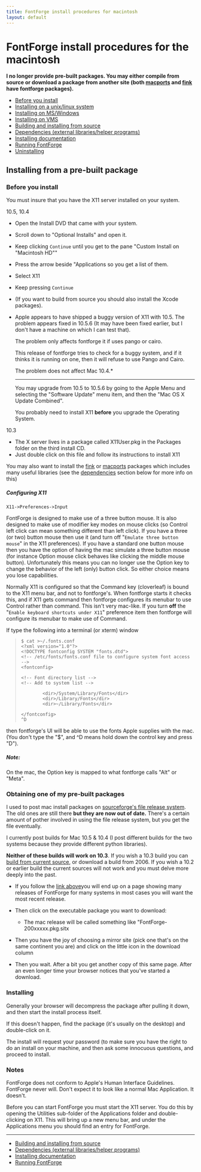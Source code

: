 ```yaml
---
title: FontForge install procedures for macintosh
layout: default
---
```



FontForge install procedures
 for the macintosh
=============================

**I no longer provide pre-built packages. You may either compile from
source or download a package from another site (both
[macports](http://www.macports.org/) and
[fink](http://www.finkproject.org/) have fontforge packages).**

-   [Before you install](#Before)
-   [Installing on a unix/linux system](nix-install.html)
-   [Installing on MS/Windows](ms-install.html)
-   [Installing on VMS](vms-install.html)
-   [Building and installing from source](source-build.html#mac)
-   [Dependencies (external libraries/helper
    programs)](source-build.html#Dependencies)
-   [Installing documentation](source-build.html#Documentation)
-   [Running FontForge](running.html#mac)
-   [Uninstalling](uninstall.html)

Installing from a pre-built package
-----------------------------------

### Before you install

You must insure that you have the X11 server installed on your system.

10.5, 10.4

-   Open the Install DVD that came with your system.
-   Scroll down to "Optional Installs" and open it.
-   Keep clicking `Continue` until you get to the pane "Custom Install
    on "Macintosh HD""
-   Press the arrow beside "Applications so you get a list of them.
-   Select X11
-   Keep pressing `Continue`
-   (If you want to build from source you should also install the Xcode
    packages).
-   Apple appears to have shipped a buggy version of X11 with 10.5. The
    problem appears fixed in 10.5.6 (It may have been fixed earlier, but
    I don't have a machine on which I can test that).

    The problem only affects fontforge it if uses pango or cairo.

    This release of fontforge tries to check for a buggy system, and if
    it thinks it is running on one, then it will refuse to use Pango and
    Cairo.

    The problem does not affect Mac 10.4.\*

    * * * * *

    You may upgrade from 10.5 to 10.5.6 by going to the Apple Menu and
    selecting the "Software Update" menu item, and then the "Mac OS X
    Update Combined".

    You probably need to install X11 **before** you upgrade the
    Operating System.

10.3

-   The X server lives in a package called X11User.pkg in the Packages
    folder on the third install CD.
-   Just double click on this file and follow its instructions to
    install X11

You may also want to install the [fink](http://fink.sourceforge.net/) or
[macports](http://www.macports.org/) packages which includes many useful
libraries (see the [dependencies](source-build.html#Dependencies)
section below for more info on this)

##### Configuring X11

`X11->Preferences->Input`

FontForge is designed to make use of a three button mouse. It is also
designed to make use of modifier key modes on mouse clicks (so Control
left click can mean something different than left click). If you have a
three (or two) button mouse then use it (and turn off
"`Emulate three button   mouse`" in the X11 preferences). If you have a
standard one button mouse then you have the option of having the mac
simulate a three button mouse (for instance Option mouse click behaves
like clicking the middle mouse button). Unfortunately this means you can
no longer use the Option key to change the behavior of the left (only)
button click. So either choice means you lose capabilities.

Normally X11 is configured so that the Command key (cloverleaf) is bound
to the X11 menu bar, and not to fontforge's. When fontforge starts it
checks this, and if X11 gets command then fontforge configures its
menubar to use Control rather than command. This isn't very mac-like. If
you turn **off** the "`Enable keyboard shortcuts under X11`" preference
item then fontforge will configure its menubar to make use of Command.

If type the following into a terminal (or xterm) window

>     $ cat >~/.fonts.conf
>     <?xml version="1.0"?>
>     <!DOCTYPE fontconfig SYSTEM "fonts.dtd">
>     <!-- /etc/fonts/fonts.conf file to configure system font access -->
>     <fontconfig>
>
>     <!-- Font directory list -->
>     <!-- Add to system list -->
>
>             <dir>/System/Library/Fonts</dir>
>             <dir>/Library/Fonts</dir>
>             <dir>~/Library/Fonts</dir>
>
>     </fontconfig>
>     ^D

then fontforge's UI will be able to use the fonts Apple supplies with
the mac. (You don't type the "\$", and \^D means hold down the control
key and press "D").

##### Note:

On the mac, the Option key is mapped to what fontforge calls "Alt" or
"Meta".

### Obtaining one of my pre-built packages

I used to post mac install packages on [sourceforge's file release
system](http://sourceforge.net/projects/fontforge/files/). The old ones
are still there **but they are now out of date.** There's a certain
amount of pother involved in using the file release system, but you get
the file eventually.

I currently post builds for Mac 10.5 & 10.4 (I post different builds for
the two systems because they provide different python libraries).

**Neither of these builds will work on 10.3**. If you wish a 10.3 build
you can [build from current source](source-build.html), or download a
build from 2006. If you wish a 10.2 or earlier build the current sources
will not work and you must delve more deeply into the past.

-   If you follow the [link
    above](http://sourceforge.net/projects/fontforge/files/)you will end
    up on a page showing many releases of FontForge for many systems
     in most cases you will want the most recent release.
-   Then click on the executable package you want to download:
    -   The mac release will be called something like
        "FontForge-200xxxxx.pkg.sitx

-   Then you have the joy of choosing a mirror site (pick one that's on
    the same continent you are) and click on the little icon in the
    download column
-   Then you wait. After a bit you get another copy of this same page.
    After an even longer time your browser notices that you've started a
    download.

### Installing

Generally your browser will decompress the package after pulling it
down, and then start the install process itself.

If this doesn't happen, find the package (it's usually on the desktop)
and double-click on it.

The install will request your password (to make sure you have the right
to do an install on your machine, and then ask some innocuous questions,
and proceed to install.

### Notes

FontForge does not conform to Apple's Human Interface Guidelines.
FontForge never will. Don't expect it to look like a normal Mac
Application. It doesn't.

Before you can start FontForge you must start the X11 server. You do
this by opening the Utilities sub-folder of the Applications folder and
double-clicking on X11. This will bring up a new menu bar, and under the
Applications menu you should find an entry for FontForge.

* * * * *

-   [Building and installing from source](source-build.html#source)
-   [Dependencies (external libraries/helper
    programs)](source-build.html#Dependencies)
-   [Installing documentation](source-build.html#Documentation)
-   [Running FontForge](running.html#mac)


